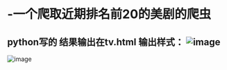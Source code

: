 # -一个爬取近期排名前20的美剧的爬虫
python写的
结果输出在tv.html
输出样式：
![image](https://github.com/Swy7/python-/raw/master/1-1.PNG)
----------------------------------------------------------------------------------------------------------------
![image](https://github.com/Swy7/python-/raw/master/1-2.PNG)
